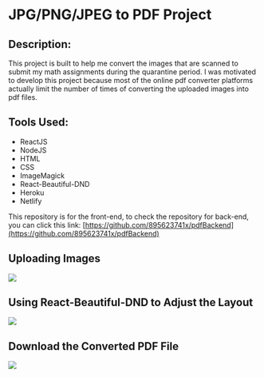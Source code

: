 # JPG/PNG/JPEG to PDF Project

## Description:

This project is built to help me convert the images that are scanned to submit my math assignments during the quarantine period. I was motivated to develop this project because most of the online pdf converter platforms actually limit the number of times of converting the uploaded images into pdf files.

## Tools Used:

-  ReactJS
-  NodeJS
-  HTML
-  CSS
-  ImageMagick
-  React-Beautiful-DND
-  Heroku
-  Netlify

This repository is for the front-end, to check the repository for back-end, you can click this link: [https://github.com/895623741x/pdfBackend](https://github.com/895623741x/pdfBackend)

## Uploading Images

![](https://imgur.com/wnumKa5.gif)

## Using React-Beautiful-DND to Adjust the Layout

![](https://imgur.com/uYa6Wp9.gif)

## Download the Converted PDF File

![](https://imgur.com/wnumKa5.gif)
